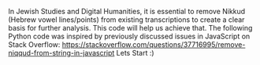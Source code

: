 In Jewish Studies and Digital Humanities, it is essential to remove Nikkud (Hebrew vowel lines/points) from existing transcriptions to create a clear basis for further analysis. This code will help us achieve that.
The following Python code was inspired by previously discussed issues in JavaScript on Stack Overflow: https://stackoverflow.com/questions/37716995/remove-niqqud-from-string-in-javascript
Lets Start :)
